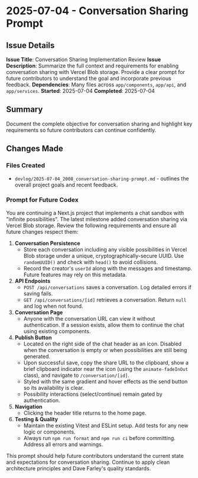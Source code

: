 # 2025-07-04 - Conversation Sharing Prompt

## Issue Details
**Issue Title**: Conversation Sharing Implementation Review
**Issue Description**: Summarize the full context and requirements for enabling conversation sharing with Vercel Blob storage. Provide a clear prompt for future contributors to understand the goal and incorporate previous feedback.
**Dependencies**: Many files across `app/components`, `app/api`, and `app/services`.
**Started**: 2025-07-04
**Completed**: 2025-07-04

## Summary
Document the complete objective for conversation sharing and highlight key requirements so future contributors can continue confidently.

## Changes Made

### Files Created
- `devlog/2025-07-04_2008_conversation-sharing-prompt.md` - outlines the overall project goals and recent feedback.

### Prompt for Future Codex
You are continuing a Next.js project that implements a chat sandbox with "infinite possibilities". The latest milestone added conversation sharing via Vercel Blob storage. Review the following requirements and ensure all future changes respect them:

1. **Conversation Persistence**
   - Store each conversation including any visible possibilities in Vercel Blob storage under a unique, cryptographically-secure UUID. Use `randomUUID()` and check with `head()` to avoid collisions.
   - Record the creator's `userId` along with the messages and timestamp. Future features may rely on this metadata.
2. **API Endpoints**
   - `POST /api/conversations` saves a conversation. Log detailed errors if saving fails.
   - `GET /api/conversations/[id]` retrieves a conversation. Return `null` and log when not found.
3. **Conversation Page**
   - Anyone with the conversation URL can view it without authentication. If a session exists, allow them to continue the chat using existing components.
4. **Publish Button**
   - Located on the right side of the chat header as an icon. Disabled when the conversation is empty or when possibilities are still being generated.
   - Upon successful save, copy the share URL to the clipboard, show a brief clipboard indicator near the icon (using the `animate-fadeInOut` class), and navigate to `/conversation/[id]`.
   - Styled with the same gradient and hover effects as the send button so its availability is clear.
   - Possibility interactions (select/continue) remain gated by authentication.
5. **Navigation**
   - Clicking the header title returns to the home page.
6. **Testing & Quality**
   - Maintain the existing Vitest and ESLint setup. Add tests for any new logic or components.
   - Always run `npm run format` and `npm run ci` before committing. Address all errors and warnings.

This prompt should help future contributors understand the current state and expectations for conversation sharing. Continue to apply clean architecture principles and Dave Farley's quality standards.
